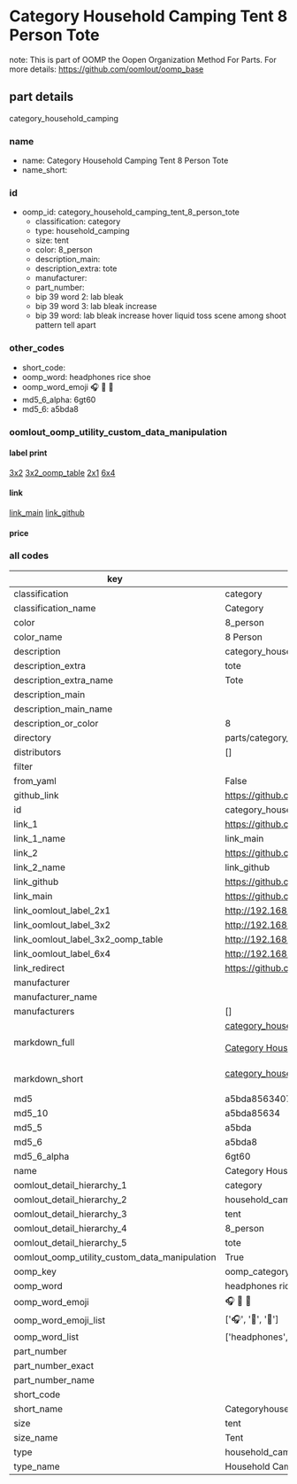 # Category Household Camping Tent 8 Person Tote  

note: This is part of OOMP the Oopen Organization Method For Parts. For more details: https://github.com/oomlout/oomp_base

##  part details
  



category_household_camping



### name
* name: Category Household Camping Tent 8 Person Tote
* name_short: 
### id
* oomp_id: category_household_camping_tent_8_person_tote
  * classification: category
  * type: household_camping
  * size: tent
  * color: 8_person
  * description_main: 
  * description_extra: tote
  * manufacturer: 
  * part_number: 
  * bip 39 word 2: lab bleak
  * bip 39 word 3: lab bleak increase
  * bip 39 word: lab bleak increase hover liquid toss scene among shoot pattern tell apart

### other_codes
* short_code: 
* oomp_word: headphones rice shoe
* oomp_word_emoji :headphones: :rice: :shoe:
* md5_6_alpha: 6gt60
* md5_6: a5bda8






### oomlout_oomp_utility_custom_data_manipulation
#### label print
[3x2](http://192.168.1.245:1112/?label=oomp%206gt60)
[3x2_oomp_table](http://192.168.1.108:1112/?label=oomp%206gt60)
[2x1](http://192.168.1.242:1112/?label=oomp%206gt60)
[6x4](http://192.168.1.55:1112/?label=oomp%206gt60)    

#### link

[link_main](https://github.com/oomlout/oomlout_oomp_version_1_messy/tree/main/parts/category_household_camping_tent_8_person_tote) [link_github](https://github.com/oomlout/oomlout_oomp_version_1_messy/tree/main/parts/category_household_camping_tent_8_person_tote)                             

#### price







### all codes 
| key | value |  
| --- | --- |  
| classification | category |  
| classification_name | Category |  
| color | 8_person |  
| color_name | 8 Person |  
| description | category_household_camping |  
| description_extra | tote |  
| description_extra_name | Tote |  
| description_main |  |  
| description_main_name |  |  
| description_or_color | 8  |  
| directory | parts/category_household_camping_tent_8_person_tote |  
| distributors | [] |  
| filter |  |  
| from_yaml | False |  
| github_link | https://github.com/oomlout/oomlout_oomp_part_src/tree/main/parts/category_household_camping_tent_8_person_tote |  
| id | category_household_camping_tent_8_person_tote |  
| link_1 | https://github.com/oomlout/oomlout_oomp_version_1_messy/tree/main/parts/category_household_camping_tent_8_person_tote |  
| link_1_name | link_main |  
| link_2 | https://github.com/oomlout/oomlout_oomp_version_1_messy/tree/main/parts/category_household_camping_tent_8_person_tote |  
| link_2_name | link_github |  
| link_github | https://github.com/oomlout/oomlout_oomp_version_1_messy/tree/main/parts/category_household_camping_tent_8_person_tote |  
| link_main | https://github.com/oomlout/oomlout_oomp_version_1_messy/tree/main/parts/category_household_camping_tent_8_person_tote |  
| link_oomlout_label_2x1 | http://192.168.1.242:1112/?label=oomp%206gt60 |  
| link_oomlout_label_3x2 | http://192.168.1.245:1112/?label=oomp%206gt60 |  
| link_oomlout_label_3x2_oomp_table | http://192.168.1.108:1112/?label=oomp%206gt60 |  
| link_oomlout_label_6x4 | http://192.168.1.55:1112/?label=oomp%206gt60 |  
| link_redirect | https://github.com/oomlout/oomlout_oomp_version_1_messy/tree/main/parts/category_household_camping_tent_8_person_tote |  
| manufacturer |  |  
| manufacturer_name |  |  
| manufacturers | [] |  
| markdown_full | [category_household_camping_tent_8_person_tote](none)<br>[](none)<br>[Category Household Camping Tent 8 Person Tote](none)<br><br> |  
| markdown_short | [category_household_camping_tent_8_person_tote](none)<br><br> |  
| md5 | a5bda8563407f81396c126e6e545e3e0 |  
| md5_10 | a5bda85634 |  
| md5_5 | a5bda |  
| md5_6 | a5bda8 |  
| md5_6_alpha | 6gt60 |  
| name | Category Household Camping Tent 8 Person Tote |  
| oomlout_detail_hierarchy_1 | category |  
| oomlout_detail_hierarchy_2 | household_camping |  
| oomlout_detail_hierarchy_3 | tent |  
| oomlout_detail_hierarchy_4 | 8_person |  
| oomlout_detail_hierarchy_5 | tote |  
| oomlout_oomp_utility_custom_data_manipulation | True |  
| oomp_key | oomp_category_household_camping_tent_8_person_tote |  
| oomp_word | headphones rice shoe |  
| oomp_word_emoji | :headphones: :rice: :shoe: |  
| oomp_word_emoji_list | [':headphones:', ':rice:', ':shoe:'] |  
| oomp_word_list | ['headphones', 'rice', 'shoe'] |  
| part_number |  |  
| part_number_exact |  |  
| part_number_name |  |  
| short_code |  |  
| short_name | Categoryhouseholdcamping |  
| size | tent |  
| size_name | Tent |  
| type | household_camping |  
| type_name | Household Camping |  
